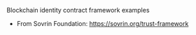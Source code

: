 Blockchain identity contract framework examples

* From Sovrin Foundation: https://sovrin.org/trust-framework 
